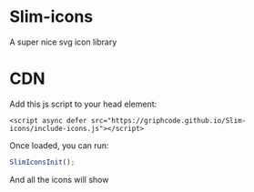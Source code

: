 # Slim-icons
A super nice svg icon library 

# CDN

Add this js script to your head element:
```
<script async defer src="https://griphcode.github.io/Slim-icons/include-icons.js"></script>
```

Once loaded, you can run:
```js
SlimIconsInit();
```

And all the icons will show
